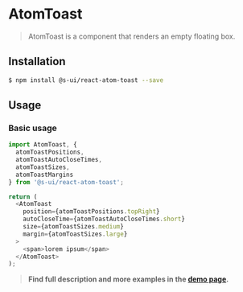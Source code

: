 # AtomToast

> AtomToast is a component that renders an empty floating box.

## Installation

```sh
$ npm install @s-ui/react-atom-toast --save
```

## Usage

### Basic usage

```js
import AtomToast, {
  atomToastPositions,
  atomToastAutoCloseTimes,
  atomToastSizes,
  atomToastMargins
} from '@s-ui/react-atom-toast';

return (
  <AtomToast
    position={atomToastPositions.topRight}
    autoCloseTime={atomToastAutoCloseTimes.short}
    size={atomToastSizes.medium}
    margin={atomToastSizes.large}
  >
    <span>lorem ipsum</span>
  </AtomToast>
);
```

> **Find full description and more examples in the [demo page](#).**
